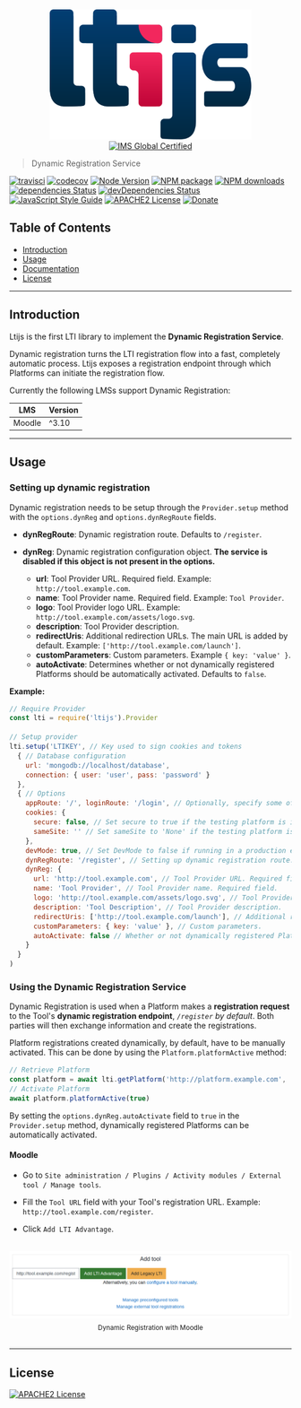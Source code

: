 

<div align="center">
	<br>
	<br>
	<a href="https://cvmcosta.github.io/ltijs"><img width="360" src="logo-300.svg"></img></a>
  <a href="https://site.imsglobal.org/certifications/coursekey/ltijs"​ target='_blank'><img width="80" src="https://www.imsglobal.org/sites/default/files/IMSconformancelogoREG.png" alt="IMS Global Certified" border="0"></img></a>
</div>


> Dynamic Registration Service


[![travisci](https://travis-ci.org/Cvmcosta/ltijs.svg?branch=master)](https://travis-ci.org/Cvmcosta/ltijs)
[![codecov](https://codecov.io/gh/Cvmcosta/ltijs/branch/master/graph/badge.svg)](https://codecov.io/gh/Cvmcosta/ltijs)
[![Node Version](https://img.shields.io/node/v/ltijs.svg)](https://www.npmjs.com/package/ltijs)
[![NPM package](https://img.shields.io/npm/v/ltijs.svg)](https://www.npmjs.com/package/ltijs)
[![NPM downloads](https://img.shields.io/npm/dm/ltijs)](https://www.npmjs.com/package/ltijs)
[![dependencies Status](https://david-dm.org/cvmcosta/ltijs/status.svg)](https://david-dm.org/cvmcosta/ltijs)
[![devDependencies Status](https://david-dm.org/cvmcosta/ltijs/dev-status.svg)](https://david-dm.org/cvmcosta/ltijs?type=dev)
[![JavaScript Style Guide](https://img.shields.io/badge/code_style-standard-brightgreen.svg)](https://standardjs.com)
[![APACHE2 License](https://img.shields.io/github/license/cvmcosta/ltijs)](#LICENSE)
[![Donate](https://img.shields.io/badge/Donate-Buy%20me%20a%20coffe-blue)](https://www.buymeacoffee.com/UL5fBsi)

## Table of Contents

- [Introduction](#introduction)
- [Usage](#usage)
- [Documentation](#documentation)
- [License](#license)

---


## Introduction

Ltijs is the first LTI library to implement the **Dynamic Registration Service**. 

Dynamic registration turns the LTI registration flow into a fast, completely automatic process. Ltijs exposes a registration endpoint through which Platforms can initiate the registration flow.

Currently the following LMSs support Dynamic Registration:

| **LMS** | **Version** |
| ---- | ---|
| Moodle | ^3.10 |


---


## Usage


### Setting up dynamic registration

Dynamic registration needs to be setup through the `Provider.setup` method with the `options.dynReg` and `options.dynRegRoute` fields.

- **dynRegRoute**: Dynamic registration route. Defaults to `/register`.

- **dynReg**: Dynamic registration configuration object. **The service is disabled if this object is not present in the options.**
  - **url**: Tool Provider URL. Required field. Example: `http://tool.example.com`.
  - **name**: Tool Provider name. Required field. Example: `Tool Provider`.
  - **logo**: Tool Provider logo URL. Example: `http://tool.example.com/assets/logo.svg`.
  - **description**: Tool Provider description.
  - **redirectUris**: Additional redirection URLs. The main URL is added by default. Example: `['http://tool.example.com/launch']`.
  - **customParameters**: Custom parameters. Example `{ key: 'value' }`.
  - **autoActivate**: Determines whether or not dynamically registered Platforms should be automatically activated. Defaults to `false`.

**Example:**

``` javascript
// Require Provider 
const lti = require('ltijs').Provider

// Setup provider
lti.setup('LTIKEY', // Key used to sign cookies and tokens
  { // Database configuration
    url: 'mongodb://localhost/database',
    connection: { user: 'user', pass: 'password' }
  },
  { // Options
    appRoute: '/', loginRoute: '/login', // Optionally, specify some of the reserved routes
    cookies: {
      secure: false, // Set secure to true if the testing platform is in a different domain and https is being used
      sameSite: '' // Set sameSite to 'None' if the testing platform is in a different domain and https is being used
    },
    devMode: true, // Set DevMode to false if running in a production environment with https
    dynRegRoute: '/register', // Setting up dynamic registration route. Defaults to '/register'
    dynReg: {
      url: 'http://tool.example.com', // Tool Provider URL. Required field.
      name: 'Tool Provider', // Tool Provider name. Required field.
      logo: 'http://tool.example.com/assets/logo.svg', // Tool Provider logo URL.
      description: 'Tool Description', // Tool Provider description.
      redirectUris: ['http://tool.example.com/launch'], // Additional redirection URLs. The main URL is added by default.
      customParameters: { key: 'value' }, // Custom parameters.
      autoActivate: false // Whether or not dynamically registered Platforms should be automatically activated. Defaults to false.
    }
  }
)
```



### Using the Dynamic Registration Service

Dynamic Registration is used when a Platform makes a **registration request** to the Tool's **dynamic registration endpoint**, *`/register` by default*. Both parties will then exchange information and create the registrations.

Platform registrations created dynamically, by default, have to be manually activated. This can be done by using the `Platform.platformActive` method:


```javascript
// Retrieve Platform
const platform = await lti.getPlatform('http://platform.example.com', 'CLIENTID')
// Activate Platform
await platform.platformActive(true)
```

By setting the `options.dynReg.autoActivate` field to `true` in the `Provider.setup` method, dynamically registered Platforms can be automatically activated.


#### Moodle

- Go to `Site administration / Plugins / Activity modules / External tool / Manage tools`.

- Fill the `Tool URL` field with your Tool's registration URL. Example: `http://tool.example.com/register`.

- Click `Add LTI Advantage`.

<div align="center">
  </br>
	<img width="800" src="dynreg_moodle.png"></img>
  <div><sub>Dynamic Registration with Moodle</sub></div>
  </br>
</div>



---

## License

[![APACHE2 License](https://img.shields.io/github/license/cvmcosta/ltijs)](LICENSE)
